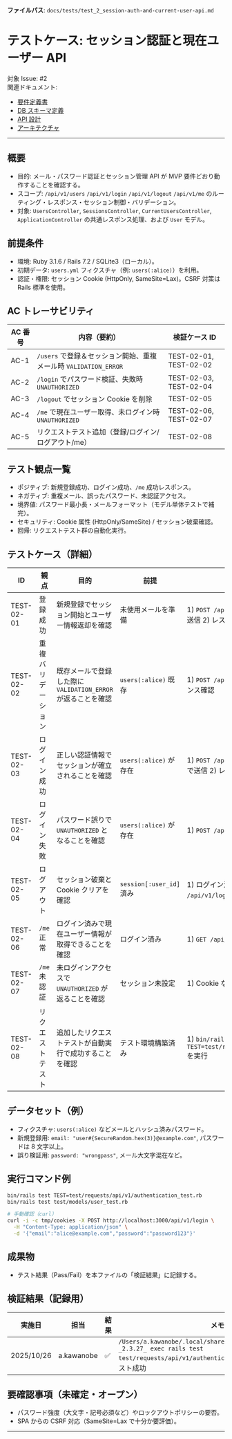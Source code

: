 **ファイルパス**: `docs/tests/test_2_session-auth-and-current-user-api.md`

# テストケース: セッション認証と現在ユーザー API

対象 Issue: #2  
関連ドキュメント:

- [要件定義書](../01_requirements.md)
- [DB スキーマ定義](../03_database.md)
- [API 設計](../04_api.md)
- [アーキテクチャ](../02_architecture.md)

---

## 概要

- 目的: メール・パスワード認証とセッション管理 API が MVP 要件どおり動作することを確認する。
- スコープ: `/api/v1/users` `/api/v1/login` `/api/v1/logout` `/api/v1/me` のルーティング・レスポンス・セッション制御・バリデーション。
- 対象: `UsersController`, `SessionsController`, `CurrentUsersController`, `ApplicationController` の共通レスポンス処理、および `User` モデル。

## 前提条件

- 環境: Ruby 3.1.6 / Rails 7.2 / SQLite3（ローカル）。
- 初期データ: `users.yml` フィクスチャ（例: `users(:alice)`）を利用。
- 認証・権限: セッション Cookie (HttpOnly, SameSite=Lax)。CSRF 対策は Rails 標準を使用。

## AC トレーサビリティ

| AC 番号 | 内容（要約）                                                         | 検証ケース ID                    |
| ------- | -------------------------------------------------------------------- | -------------------------------- |
| AC-1    | `/users` で登録＆セッション開始、重複メール時 `VALIDATION_ERROR`     | TEST-02-01, TEST-02-02           |
| AC-2    | `/login` でパスワード検証、失敗時 `UNAUTHORIZED`                    | TEST-02-03, TEST-02-04           |
| AC-3    | `/logout` でセッション Cookie を削除                                | TEST-02-05                       |
| AC-4    | `/me` で現在ユーザー取得、未ログイン時 `UNAUTHORIZED`               | TEST-02-06, TEST-02-07           |
| AC-5    | リクエストテスト追加（登録/ログイン/ログアウト/me）                 | TEST-02-08                       |

## テスト観点一覧

- ポジティブ: 新規登録成功、ログイン成功、`/me` 成功レスポンス。
- ネガティブ: 重複メール、誤ったパスワード、未認証アクセス。
- 境界値: パスワード最小長・メールフォーマット（モデル単体テストで補完）。
- セキュリティ: Cookie 属性 (HttpOnly/SameSite) / セッション破棄確認。
- 回帰: リクエストテスト群の自動化実行。

## テストケース（詳細）

| ID         | 観点             | 目的                                                         | 前提                      | 手順                                                                                                                                      | 期待結果                                                                                     | AC     |
| ---------- | ---------------- | ------------------------------------------------------------ | ------------------------- | ----------------------------------------------------------------------------------------------------------------------------------------- | -------------------------------------------------------------------------------------------- | ------ |
| TEST-02-01 | 登録成功         | 新規登録でセッション開始とユーザー情報返却を確認            | 未使用メールを準備        | 1) `POST /api/v1/users` に `{name,email,password}` を送信 2) レスポンスを確認                                                            | 201 / `status=success`、`data.id` が返る。`session[:user_id]` が設定され `Set-Cookie` あり | AC-1   |
| TEST-02-02 | 重複バリデーション | 既存メールで登録した際に `VALIDATION_ERROR` が返ることを確認 | `users(:alice)` 既存       | 1) `POST /api/v1/users` に既存メールで送信 2) レスポンス確認                                                                             | 422 / `status=error`、`error.code=VALIDATION_ERROR`                                         | AC-1   |
| TEST-02-03 | ログイン成功     | 正しい認証情報でセッションが確立されることを確認            | `users(:alice)` が存在     | 1) `POST /api/v1/login` に正しいメール・パスワードで送信 2) レスポンスとセッション確認                                                   | 200 / `status=success`、`data.user.email` が返る。`session[:user_id]` がユーザーIDに設定     | AC-2   |
| TEST-02-04 | ログイン失敗     | パスワード誤りで `UNAUTHORIZED` となることを確認            | `users(:alice)` が存在     | 1) `POST /api/v1/login` に誤ったパスワードで送信                                                                                          | 401 / `status=error`、`error.code=UNAUTHORIZED`                                             | AC-2   |
| TEST-02-05 | ログアウト       | セッション破棄と Cookie クリアを確認                        | `session[:user_id]` 済み   | 1) ログイン済み状態を作る 2) `DELETE /api/v1/logout` 実行                                                                               | 200 / `status=success`、`session[:user_id]` が nil、レスポンス Cookie に有効期限切れが付与 | AC-3   |
| TEST-02-06 | `/me` 正常       | ログイン済みで現在ユーザー情報が取得できることを確認        | ログイン済み              | 1) `GET /api/v1/me` を同一セッションで実行                                                                                               | 200 / `status=success`、`data.user.id` が現在ログインユーザー                               | AC-4   |
| TEST-02-07 | `/me` 未認証     | 未ログインアクセスで `UNAUTHORIZED` が返ることを確認        | セッション未設定          | 1) Cookie なしで `GET /api/v1/me` 実行                                                                                                   | 401 / `status=error`、`error.code=UNAUTHORIZED`                                             | AC-4   |
| TEST-02-08 | リクエストテスト | 追加したリクエストテストが自動実行で成功することを確認      | テスト環境構築済み        | 1) `bin/rails test TEST=test/requests/api/v1/authentication_test.rb` を実行                                                              | 全テスト Pass                                                                                 | AC-5   |

## データセット（例）

- フィクスチャ: `users(:alice)` などメールとハッシュ済みパスワード。
- 新規登録用: `email: "user#{SecureRandom.hex(3)}@example.com"`, パスワードは 8 文字以上。
- 誤り検証用: `password: "wrongpass"`, メール大文字混在など。

## 実行コマンド例

```bash
bin/rails test TEST=test/requests/api/v1/authentication_test.rb
bin/rails test test/models/user_test.rb

# 手動確認（curl）
curl -i -c tmp/cookies -X POST http://localhost:3000/api/v1/login \
  -H "Content-Type: application/json" \
  -d '{"email":"alice@example.com","password":"password123"}'
```

## 成果物

- テスト結果（Pass/Fail）を本ファイルの「検証結果」に記録する。

## 検証結果（記録用）

| 実施日     | 担当      | 結果 | メモ |
| ---------- | --------- | ---- | ---- |
| 2025/10/26 | a.kawanobe | ✅   | `/Users/a.kawanobe/.local/share/gem/ruby/3.1.0/bin/bundle _2.3.27_ exec rails test test/requests/api/v1/authentication_test.rb` を実行し全テスト成功 |

## 要確認事項（未確定・オープン）

- パスワード強度（大文字・記号必須など）やロックアウトポリシーの要否。
- SPA からの CSRF 対応（SameSite=Lax で十分か要評価）。

---
